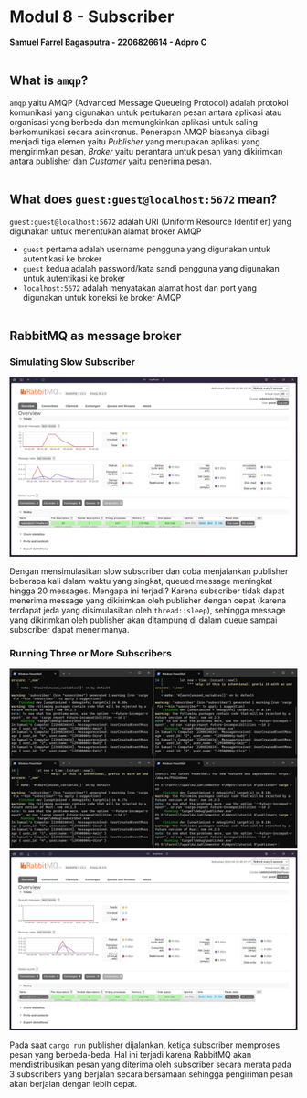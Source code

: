 # Modul 8 - Subscriber
**Samuel Farrel Bagasputra - 2206826614 - Adpro C**
<br><br>

## What is `amqp`?
`amqp` yaitu AMQP (Advanced Message Queueing Protocol) adalah protokol komunikasi yang digunakan untuk pertukaran pesan antara aplikasi atau organisasi yang berbeda dan memungkinkan aplikasi untuk saling berkomunikasi secara asinkronus. Penerapan AMQP biasanya dibagi menjadi tiga elemen yaitu *Publisher* yang merupakan aplikasi yang mengirimkan pesan, *Broker* yaitu perantara untuk pesan yang dikirimkan antara publisher dan *Customer* yaitu penerima pesan. <br><br>

## What does `guest:guest@localhost:5672` mean?
`guest:guest@localhost:5672` adalah URI (Uniform Resource Identifier) yang digunakan untuk menentukan alamat broker AMQP

- `guest` pertama adalah username pengguna yang digunakan untuk autentikasi ke broker
- `guest` kedua adalah password/kata sandi pengguna yang digunakan untuk autentikasi ke broker
- `localhost:5672` adalah menyatakan alamat host dan port yang digunakan untuk koneksi ke broker AMQP <br><br>

## RabbitMQ as message broker
### Simulating Slow Subscriber
<img src = "images/SlowSubscriber.png">

Dengan mensimulasikan slow subscriber dan coba menjalankan publisher beberapa kali dalam waktu yang singkat, queued message meningkat hingga 20 messages. Mengapa ini terjadi? Karena subscriber tidak dapat menerima message yang dikirimkan oleh publisher dengan cepat (karena terdapat jeda yang disimulasikan oleh `thread::sleep`), sehingga message yang dikirimkan oleh publisher akan ditampung di dalam queue sampai subscriber dapat menerimanya.<br>


### Running Three or More Subscribers
<img src = "images/Terminal3Subscribers.png">
<img src = "images/Rabbit3Subscribers.png">

Pada saat `cargo run` publisher dijalankan, ketiga subscriber memproses pesan yang berbeda-beda. Hal ini terjadi karena RabbitMQ akan mendistribusikan pesan yang diterima oleh subscriber secara merata pada 3 subscribers yang berjalan secara bersamaan sehingga pengiriman pesan akan berjalan dengan lebih cepat.
